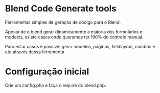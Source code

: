 # Blend Code Generate tools
Ferramentas simples de geração de código para o Blend.

Apesar de o blend gerar dinamicamente a maioria dos formulários e modelos, existe casos onde queremos ter 100% do controle manual.

Para estar casos é possível gerar modelos, páginas, fieldlayout, combos e etc através dessa ferramenta.

# Configuração inicial
Crie um config.php e faça o require do blend.php.
